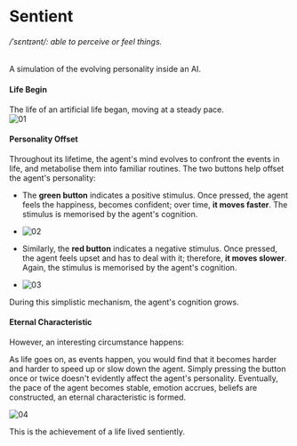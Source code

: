 
# Sentient  
###### /ˈsɛntɪənt/: able to perceive or feel things.  

A simulation of the evolving personality inside an AI.   


#### Life Begin
The life of an artificial life began, moving at a steady pace.  
![01](https://github.com/msc-creative-computing/p-comp-week-1-labs-jasper-zheng/blob/main/src/01-min.gif?raw=true)  

#### Personality Offset
Throughout its lifetime, the agent's mind evolves to confront the events in life, and metabolise them into familiar routines. The two buttons help offset the agent's personality:
 * The **green button** indicates a positive stimulus. Once pressed, the agent feels the happiness, becomes confident; over time, **it moves faster**. The stimulus is memorised by the agent's cognition.  

 * ![02](https://github.com/msc-creative-computing/p-comp-week-1-labs-jasper-zheng/blob/main/src/02-min.gif?raw=true)  

 * Similarly, the **red button** indicates a negative stimulus. Once pressed, the agent feels upset and has to deal with it; therefore, **it moves slower**. Again, the stimulus is memorised by the agent's cognition.  
 * ![03](https://github.com/msc-creative-computing/p-comp-week-1-labs-jasper-zheng/blob/main/src/03-min.gif?raw=true)  

During this simplistic mechanism, the agent's cognition grows.  

#### Eternal Characteristic  

However, an interesting circumstance happens:   

As life goes on, as events happen, you would find that it becomes harder and harder to speed up or slow down the agent. Simply pressing the button once or twice doesn't evidently affect the agent's personality. Eventually, the pace of the agent becomes stable, emotion accrues, beliefs are constructed, an eternal characteristic is formed.  

![04](https://github.com/msc-creative-computing/p-comp-week-1-labs-jasper-zheng/blob/main/src/04-min.gif?raw=true)    

This is the achievement of a life lived sentiently.
